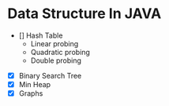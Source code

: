 # Data Structure In JAVA


- [] Hash Table
    * Linear probing
    * Quadratic probing 
    * Double probing 
- [x] Binary Search Tree
- [x] Min Heap
- [x] Graphs